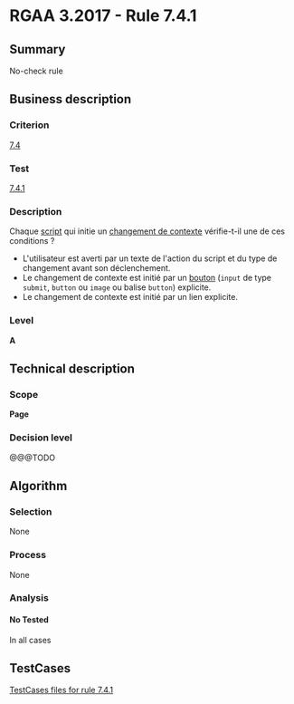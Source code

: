 # RGAA 3.2017 - Rule 7.4.1

## Summary
No-check rule


## Business description

### Criterion
[7.4](http://references.modernisation.gouv.fr/rgaa-accessibilite/criteres.html#crit-7-4)

### Test
[7.4.1](http://references.modernisation.gouv.fr/rgaa-accessibilite/criteres.html#test-7-4-1)

### Description
<div lang="fr">Chaque <a href="http://references.modernisation.gouv.fr/rgaa-accessibilite/glossaire.html#script">script</a> qui initie un <a href="http://references.modernisation.gouv.fr/rgaa-accessibilite/glossaire.html#changement-de-contexte">changement de contexte</a> v&#xE9;rifie-t-il une de ces conditions&nbsp;? <ul><li>L'utilisateur est averti par un texte de l'action du script et du type de changement avant son d&#xE9;clenchement.</li> <li>Le changement de contexte est initi&#xE9; par un <a href="http://references.modernisation.gouv.fr/rgaa-accessibilite/glossaire.html#bouton-formulaire">bouton</a> (<code lang="en">input</code> de type <code lang="en">submit</code>, <code lang="en">button</code> ou <code lang="en">image</code> ou balise <code lang="en">button</code>) explicite.</li> <li>Le changement de contexte est initi&#xE9; par un lien explicite.</li> </ul></div>

### Level
**A**


## Technical description

### Scope
**Page**

### Decision level
@@@TODO


## Algorithm

### Selection
None

### Process
None

### Analysis

#### No Tested
In all cases


##  TestCases

[TestCases files for rule 7.4.1](https://github.com/Asqatasun/Asqatasun/tree/develop/rules/rules-rgaa3.2017/src/test/resources/testcases/rgaa32017/Rgaa32017Rule070401/)


